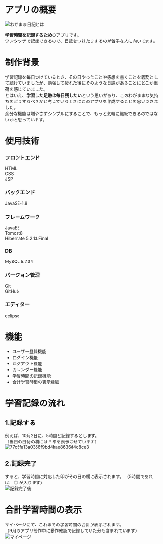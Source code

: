 # アプリの概要  
![わがまま日記とは](https://user-images.githubusercontent.com/85561543/135715923-3ede39fc-64ea-472f-a040-267b714478ae.png)  
  
**学習時間を記録するため**のアプリです。  
ワンタッチで記録できるので、日記をつけたりするのが苦手な人に向いてます。  
# 制作背景  
学習記録を毎日つけているとき、その日やったことや感想を書くことを義務として続けていましたが、勉強して疲れた後にそのような日課があることにどこか重荷を感じていました。  
とはいえ、**学習した足跡は毎日残したい**という思いがあり、このわがままな気持ちをどうするべきかと考えているときにこのアプリを作成することを思いつきました。  
余分な機能は増やさずシンプルにすることで、もっと気軽に継続できるのではないかと思っています。  
# 使用技術  
### フロントエンド  
HTML  
CSS  
JSP  
### バックエンド  
JavaSE-1.8  
### フレームワーク  
JavaEE  
Tomcat8  
Hibernate 5.2.13.Final  
### DB  
MySQL 5.7.34  
### バージョン管理  
Git  
GitHub  
### エディター  
eclipse  
# 機能  
- ユーザー登録機能  
- ログイン機能  
- ログアウト機能  
- カレンダー機能  
- 学習時間の記録機能  
- 合計学習時間の表示機能  
# 学習記録の流れ  
## 1.記録する  
例えば、10月2日に、5時間と記録するとします。  
（当日の日付の欄には * 印を表示させています）  
![77c5fa13a0356f9bd4bae8636d4c8ce3](https://user-images.githubusercontent.com/85561543/135714796-7beff11d-1fb4-46a8-8ef8-937514f60676.gif)  
  
## 2.記録完了  
すると、学習時間に対応した印がその日の欄に表示されます。
（5時間であれば、◎ が入ります）  
![記録完了後](https://user-images.githubusercontent.com/85561543/135717535-cddf5d4f-14e7-4eee-9d32-1b6bc70c4ff8.png)

# 合計学習時間の表示  
マイページにて、これまでの学習時間の合計が表示されます。  
（9月のアプリ制作中に動作確認で記録していた分も含まれています）  
![マイページ](https://user-images.githubusercontent.com/85561543/135719277-44204dc2-183d-4aa4-82e5-9e95a43e5f98.png)
